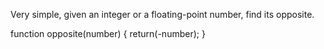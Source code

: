 Very simple, given an integer or a floating-point number, find its opposite.

function opposite(number) {
return(-number);
}

